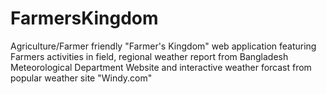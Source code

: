 # FarmersKingdom
Agriculture/Farmer friendly "Farmer's Kingdom" web application featuring Farmers activities in field, regional weather report from Bangladesh Meteorological Department Website and interactive weather forcast from popular weather site "Windy.com"

